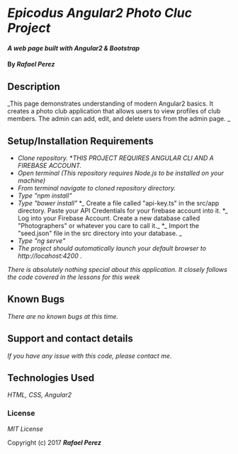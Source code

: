 # _Epicodus Angular2 Photo Cluc Project_

#### _A web page built with Angular2 & Bootstrap_

#### By _**Rafael Perez**_

## Description

_This page demonstrates understanding of modern Angular2 basics. It creates a photo club application that allows users to view profiles of club members. The admin can add, edit, and delete users from the admin page. _

## Setup/Installation Requirements

* _Clone repository._
*_THIS PROJECT REQUIRES ANGULAR CLI AND A FIREBASE ACCOUNT._
* _Open terminal (This repository requires Node.js to be installed on your machine)_
* _From terminal navigate to cloned repository directory._
* _Type "npm install"_
* _Type "bower install"_
*_ Create a file called "api-key.ts" in the  src/app directory. Paste your API Credentials for your firebase account into it.
*_ Log into your Firebase Account. Create a new database called "Photographers" or whatever you care to call it._
*_ Import the "seed.json" file in the src directory into your database. _
* _Type "ng serve"_
* _The project should automatically launch your default browser to http://locahost:4200 ._


_There is absolutely nothing special about this application. It closely follows the code covered in the lessons for this week_

## Known Bugs

_There are no known bugs at this time._

## Support and contact details

_If you have any issue with this code, please contact me._

## Technologies Used

_HTML, CSS, Angular2_

### License

*MIT License*

Copyright (c) 2017 **_Rafael Perez_**
